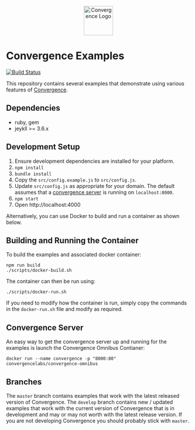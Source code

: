 <div align="center">
  <img alt="Convergence Logo" height="80" src="https://convergence.io/assets/img/convergence-logo.png" >
</div>

# Convergence Examples

[![Build Status](https://travis-ci.org/convergencelabs/javascript-examples.svg?branch=master)](https://travis-ci.org/convergencelabs/javascript-examples)

This repository contains several examples that demonstrate using various features of [Convergence](https://convergence.io).

## Dependencies

 * ruby, gem
 * jeykll >= 3.6.x

## Development Setup

 1. Ensure development dependencies are installed for your platform.
 1. `npm install`
 1. `bundle install`
 1. Copy the `src/config.example.js` to `src/config.js`.
 1. Update `src/config.js` as appropriate for your domain. The default assumes that a [convergence server](https://convergence.io/quickstart/) is running on `localhost:8000`.
 1. `npm start`
 1. Open http://localhost:4000

Alternatively, you can use Docker to build and run a container as shown below.


## Building and Running the Container
To build the examples and associated docker container:

```shell script
npm run build
./scripts/docker-build.sh
```

The container can then be run using:

```shell script
./scripts/docker-run.sh
```

If you need to modify how the container is run, simply copy the commands in the `docker-run.sh` file and modify as required.

## Convergence Server
An easy way to get the convergence server up and running for the examples is launch the Convergence Omnibus Contianer:

```
docker run --name convergence -p "8000:80" convergencelabs/convergence-omnibus
```

## Branches
The `master` branch contains examples that work with the latest released version of Convergence.  The `develop` branch contains new / updated examples that work with the current version of Convergence that is in development and may or may not worth with the latest release version.  If you are not developing Convergence you should probably stick with `master`.
